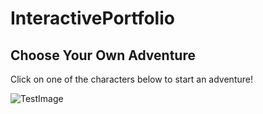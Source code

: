 # InteractivePortfolio

## Choose Your Own Adventure

Click on one of the characters below to start an adventure!

![TestImage](http://puu.sh/tqrV4/417cd30ec5.gif)
